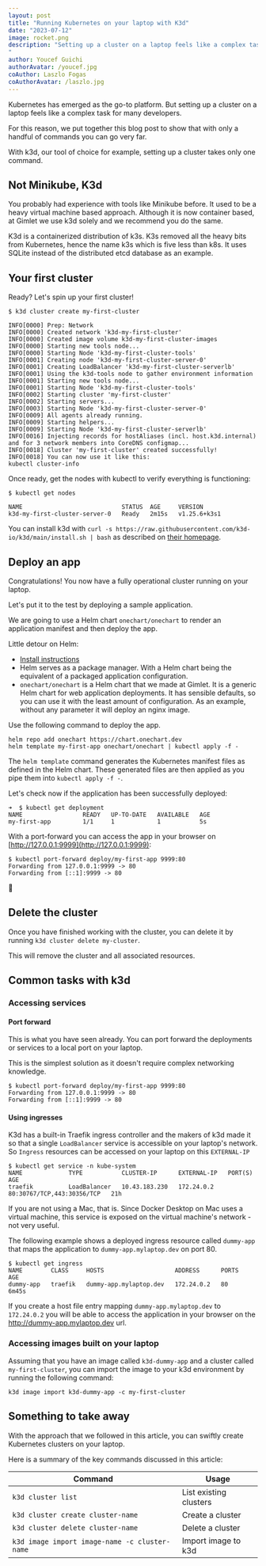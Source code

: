 ```yaml
---
layout: post
title: "Running Kubernetes on your laptop with K3d"
date: "2023-07-12"
image: rocket.png
description: "Setting up a cluster on a laptop feels like a complex task for many developers. For this reason, we put together this blog post to show that with only a handful of commands you can go very far.
"
author: Youcef Guichi
authorAvatar: /youcef.jpg
coAuthor: Laszlo Fogas
coAuthorAvatar: /laszlo.jpg
---
```


Kubernetes has emerged as the go-to platform. But setting up a cluster on a laptop feels like a complex task for many developers.

For this reason, we put together this blog post to show that with only a handful of commands you can go very far.

With k3d, our tool of choice for example, setting up a cluster takes only one command.

## Not Minikube, K3d

You probably had experience with tools like Minikube before. It used to be a heavy virtual machine based approach. Although it is now container based, at Gimlet we use k3d solely and we recommend you do the same.

K3d is a containerized distribution of k3s. K3s removed all the heavy bits from Kubernetes, hence the name k3s which is five less than k8s. It uses SQLite instead of the distributed etcd database as an example.

## Your first cluster

Ready? Let's spin up your first cluster!

```
$ k3d cluster create my-first-cluster

INFO[0000] Prep: Network
INFO[0000] Created network 'k3d-my-first-cluster'
INFO[0000] Created image volume k3d-my-first-cluster-images
INFO[0000] Starting new tools node...
INFO[0000] Starting Node 'k3d-my-first-cluster-tools'
INFO[0001] Creating node 'k3d-my-first-cluster-server-0'
INFO[0001] Creating LoadBalancer 'k3d-my-first-cluster-serverlb'
INFO[0001] Using the k3d-tools node to gather environment information
INFO[0001] Starting new tools node...
INFO[0001] Starting Node 'k3d-my-first-cluster-tools'
INFO[0002] Starting cluster 'my-first-cluster'
INFO[0002] Starting servers...
INFO[0003] Starting Node 'k3d-my-first-cluster-server-0'
INFO[0009] All agents already running.
INFO[0009] Starting helpers...
INFO[0009] Starting Node 'k3d-my-first-cluster-serverlb'
INFO[0016] Injecting records for hostAliases (incl. host.k3d.internal) and for 3 network members into CoreDNS configmap...
INFO[0018] Cluster 'my-first-cluster' created successfully!
INFO[0018] You can now use it like this:
kubectl cluster-info
```

Once ready, get the nodes with kubectl to verify everything is functioning:

```
$ kubectl get nodes

NAME                            STATUS  AGE     VERSION
k3d-my-first-cluster-server-0   Ready   2m15s   v1.25.6+k3s1
```

You can install k3d with `curl -s https://raw.githubusercontent.com/k3d-io/k3d/main/install.sh | bash` as described on [their homepage](https://k3d.io/v5.5.1/#installation).

## Deploy an app

Congratulations! You now have a fully operational cluster running on your laptop.

Let's put it to the test by deploying a sample application.

We are going to use a Helm chart `onechart/onechart` to render an application manifest and then deploy the app.

Little detour on Helm:

- [Install instructions](https://helm.sh/docs/intro/install/)
- Helm serves as a package manager. With a Helm chart being the equivalent of a packaged application configuration.
- `onechart/onechart` is a Helm chart that we made at Gimlet. It is a generic Helm chart for web application deployments. It has sensible defaults, so you can use it with the least amount of configuration. As an example, without any parameter it will deploy an nginx image.

Use the following command to deploy the app.

```
helm repo add onechart https://chart.onechart.dev
helm template my-first-app onechart/onechart | kubectl apply -f -
```

The `helm template` command generates the Kubernetes manifest files as defined in the Helm chart. These generated files are then applied as you pipe them into `kubectl apply -f -`.

Let's check now if the application has been successfully deployed:

```
➜  $ kubectl get deployment
NAME                 READY   UP-TO-DATE   AVAILABLE   AGE
my-first-app         1/1     1            1           5s

```

With a port-forward you can access the app in your browser on [http://127.0.0.1:9999](http://127.0.0.1:9999):

```
$ kubectl port-forward deploy/my-first-app 9999:80
Forwarding from 127.0.0.1:9999 -> 80
Forwarding from [::1]:9999 -> 80
```

🍍

## Delete the cluster

Once you have finished working with the cluster, you can delete it by running `k3d cluster delete my-cluster`.

This will remove the cluster and all associated resources.

## Common tasks with k3d

### Accessing services

#### Port forward

This is what you have seen already. You can port forward the deployments or services to a local port on your laptop.

This is the simplest solution as it doesn't require complex networking knowledge.

```
$ kubectl port-forward deploy/my-first-app 9999:80
Forwarding from 127.0.0.1:9999 -> 80
Forwarding from [::1]:9999 -> 80
```

#### Using ingresses

K3d has a built-in Traefik ingress controller and the makers of k3d made it so that a single `LoadBalancer` service is accessible on your laptop's network. So `Ingress` resources can be accessed on your laptop on this `EXTERNAL-IP`

```
$ kubectl get service -n kube-system
NAME             TYPE           CLUSTER-IP      EXTERNAL-IP   PORT(S)                      AGE
traefik          LoadBalancer   10.43.183.230   172.24.0.2    80:30767/TCP,443:30356/TCP   21h
```

If you are not using a Mac, that is. Since Docker Desktop on Mac uses a virtual machine, this service is exposed on the virtual machine's network - not very useful.

The following example shows a deployed ingress resource called `dummy-app` that maps the application to `dummy-app.mylaptop.dev` on port 80.

```
$ kubectl get ingress
NAME        CLASS     HOSTS                    ADDRESS      PORTS   AGE
dummy-app   traefik   dummy-app.mylaptop.dev   172.24.0.2   80      6m45s
```

If you create a host file entry mapping `dummy-app.mylaptop.dev` to `172.24.0.2` you will be able to access the application in your browser on the http://dummy-app.mylaptop.dev url.

### Accessing images built on your laptop

Assuming that you have an image called `k3d-dummy-app` and a cluster called `my-first-cluster`, you can import the image to your k3d environment by running the following command:

```
k3d image import k3d-dummy-app -c my-first-cluster
```

## Something to take away

With the approach that we followed in this article, you can swiftly create Kubernetes clusters on your laptop.

Here is a summary of the key commands discussed in this article:

| Command                                       | Usage                  |
| --------------------------------------------- | ---------------------- |
| `k3d cluster list`                            | List existing clusters |
| `k3d cluster create cluster-name`             | Create a cluster       |
| `k3d cluster delete cluster-name`             | Delete a cluster       |
| `k3d image import image-name -c cluster-name` | Import image to k3d    |
